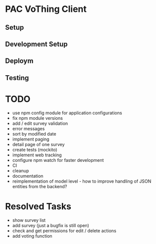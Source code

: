 # PAC VoThing Client

## Setup

## Development Setup

## Deploym

## Testing

# TODO
- use npm config module for application configurations
- fix npm module versions
- add / edit survey validation
- error messages 
- sort by modified date
- implement paging
- detail page of one survey
- create tests (mockito)
- implement web tracking
- configure npm watch for faster development
- CI
- cleanup
- documentation
- reimplementation of model level - how to improve handling of JSON entities from the backend?

# Resolved Tasks
- show survey list
- add survey (just a bugfix is still open)
- check and get permissions for edit / delete actions 
- add voting function





